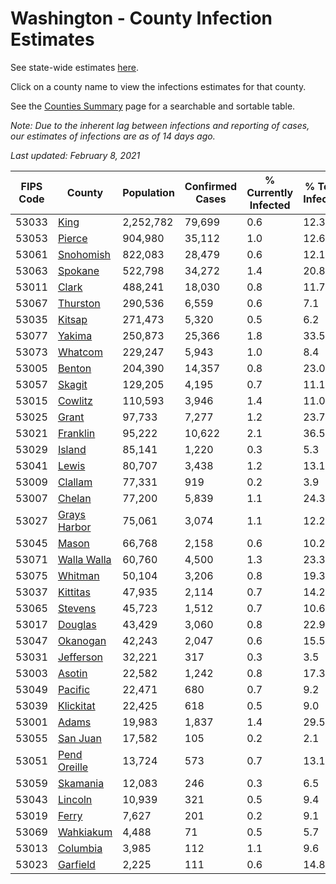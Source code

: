 # Washington - County Infection Estimates

See state-wide estimates [here](/infections/us-wa).

Click on a county name to view the infections estimates for that county.

See the [Counties Summary](/infections/summary-counties) page for a searchable and sortable table.

*Note: Due to the inherent lag between infections and reporting of cases, our estimates of infections are as of 14 days ago.*

*Last updated: February 8, 2021*

|   FIPS Code |                       County |   Population |   Confirmed Cases |   % Currently Infected |   % Total Infected |
|-------------|------------------------------|--------------|-------------------|------------------------|--------------------|
|       53033 |                 [King](king) |    2,252,782 |            79,699 |                    0.6 |               12.3 |
|       53053 |             [Pierce](pierce) |      904,980 |            35,112 |                    1.0 |               12.6 |
|       53061 |       [Snohomish](snohomish) |      822,083 |            28,479 |                    0.6 |               12.1 |
|       53063 |           [Spokane](spokane) |      522,798 |            34,272 |                    1.4 |               20.8 |
|       53011 |               [Clark](clark) |      488,241 |            18,030 |                    0.8 |               11.7 |
|       53067 |         [Thurston](thurston) |      290,536 |             6,559 |                    0.6 |                7.1 |
|       53035 |             [Kitsap](kitsap) |      271,473 |             5,320 |                    0.5 |                6.2 |
|       53077 |             [Yakima](yakima) |      250,873 |            25,366 |                    1.8 |               33.5 |
|       53073 |           [Whatcom](whatcom) |      229,247 |             5,943 |                    1.0 |                8.4 |
|       53005 |             [Benton](benton) |      204,390 |            14,357 |                    0.8 |               23.0 |
|       53057 |             [Skagit](skagit) |      129,205 |             4,195 |                    0.7 |               11.1 |
|       53015 |           [Cowlitz](cowlitz) |      110,593 |             3,946 |                    1.4 |               11.0 |
|       53025 |               [Grant](grant) |       97,733 |             7,277 |                    1.2 |               23.7 |
|       53021 |         [Franklin](franklin) |       95,222 |            10,622 |                    2.1 |               36.5 |
|       53029 |             [Island](island) |       85,141 |             1,220 |                    0.3 |                5.3 |
|       53041 |               [Lewis](lewis) |       80,707 |             3,438 |                    1.2 |               13.1 |
|       53009 |           [Clallam](clallam) |       77,331 |               919 |                    0.2 |                3.9 |
|       53007 |             [Chelan](chelan) |       77,200 |             5,839 |                    1.1 |               24.3 |
|       53027 | [Grays Harbor](grays-harbor) |       75,061 |             3,074 |                    1.1 |               12.2 |
|       53045 |               [Mason](mason) |       66,768 |             2,158 |                    0.6 |               10.2 |
|       53071 |   [Walla Walla](walla-walla) |       60,760 |             4,500 |                    1.3 |               23.3 |
|       53075 |           [Whitman](whitman) |       50,104 |             3,206 |                    0.8 |               19.3 |
|       53037 |         [Kittitas](kittitas) |       47,935 |             2,114 |                    0.7 |               14.2 |
|       53065 |           [Stevens](stevens) |       45,723 |             1,512 |                    0.7 |               10.6 |
|       53017 |           [Douglas](douglas) |       43,429 |             3,060 |                    0.8 |               22.9 |
|       53047 |         [Okanogan](okanogan) |       42,243 |             2,047 |                    0.6 |               15.5 |
|       53031 |       [Jefferson](jefferson) |       32,221 |               317 |                    0.3 |                3.5 |
|       53003 |             [Asotin](asotin) |       22,582 |             1,242 |                    0.8 |               17.3 |
|       53049 |           [Pacific](pacific) |       22,471 |               680 |                    0.7 |                9.2 |
|       53039 |       [Klickitat](klickitat) |       22,425 |               618 |                    0.5 |                9.0 |
|       53001 |               [Adams](adams) |       19,983 |             1,837 |                    1.4 |               29.5 |
|       53055 |         [San Juan](san-juan) |       17,582 |               105 |                    0.2 |                2.1 |
|       53051 | [Pend Oreille](pend-oreille) |       13,724 |               573 |                    0.7 |               13.1 |
|       53059 |         [Skamania](skamania) |       12,083 |               246 |                    0.3 |                6.5 |
|       53043 |           [Lincoln](lincoln) |       10,939 |               321 |                    0.5 |                9.4 |
|       53019 |               [Ferry](ferry) |        7,627 |               201 |                    0.2 |                9.1 |
|       53069 |       [Wahkiakum](wahkiakum) |        4,488 |                71 |                    0.5 |                5.7 |
|       53013 |         [Columbia](columbia) |        3,985 |               112 |                    1.1 |                9.6 |
|       53023 |         [Garfield](garfield) |        2,225 |               111 |                    0.6 |               14.8 |
